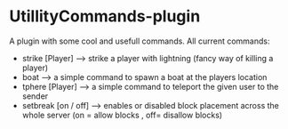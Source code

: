 # UtillityCommands-plugin
A plugin with some cool and usefull commands. All current commands:
* strike [Player] --> strike a player with lightning (fancy way of killing a player)
* boat --> a simple command to spawn a boat at the players location
* tphere [Player] --> a simple command to teleport the given user to the sender
* setbreak [on / off] --> enables or disabled block placement across the whole server (on = allow blocks , off= disallow blocks)